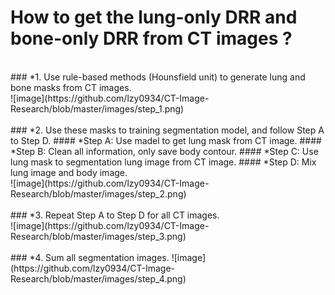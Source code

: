 # How to get the lung-only DRR and bone-only DRR from CT images ? 
<br>
### *1. Use rule-based methods (Hounsfield unit) to generate lung and bone masks from CT images.
<br>
![image](https://github.com/lzy0934/CT-Image-Research/blob/master/images/step_1.png)
<br>
<br>
### *2. Use these masks to training segmentation model, and follow Step A to Step D.
####    *Step A: Use madel to get lung mask from CT image.
####    *Step B: Clean all information, only save body contour. 
####    *Step C: Use lung mask to segmentation lung image from CT image.
####    *Step D: Mix lung image and body image.
<br>
![image](https://github.com/lzy0934/CT-Image-Research/blob/master/images/step_2.png)
<br>
<br>
### *3. Repeat Step A to Step D for all CT images.
<br>
![image](https://github.com/lzy0934/CT-Image-Research/blob/master/images/step_3.png)
<br>
<br>
### *4. Sum all segmentation images.
![image](https://github.com/lzy0934/CT-Image-Research/blob/master/images/step_4.png)
